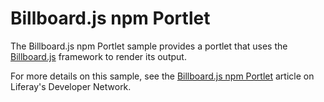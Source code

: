 # Billboard.js npm Portlet

The Billboard.js npm Portlet sample provides a portlet that uses the
[Billboard.js](https://naver.github.io/billboard.js/) framework to render its
output.

For more details on this sample, see the
[Billboard.js npm Portlet](https://dev.liferay.com/develop/reference/-/knowledge_base/7-0/billboard-js-npm-portlet)
article on Liferay's Developer Network.